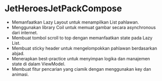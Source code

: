 # JetHeroesJetPackCompose

- Memanfaatkan Lazy Layout untuk menampilkan List pahlawan.
- Menggunakan library Coil untuk memuat gambar secara asynchronous dari internet.
- Membuat tombol scroll to top dengan memanfaatkan state pada Lazy List.
- Membuat sticky header untuk mengelompokkan pahlawan berdasarkan abjad.
- Menerapkan best-practice untuk menyimpan logika dan manajemen state di dalam ViewModel.
- Membuat fitur pencarian yang ciamik dengan menggunakan key dan animasi.
